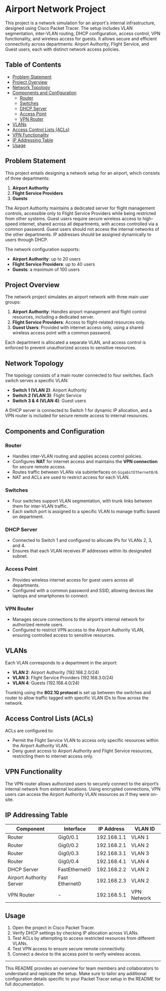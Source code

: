# Airport Network Project

This project is a network simulation for an airport's internal infrastructure, designed using Cisco Packet Tracer. The setup includes VLAN segmentation, inter-VLAN routing, DHCP configuration, access control, VPN functionality, and wireless access for guests. It allows secure and efficient connectivity across departments: Airport Authority, Flight Service, and Guest users, each with distinct network access policies.

## Table of Contents

- [Problem Statement](#problem-statement)
- [Project Overview](#project-overview)
- [Network Topology](#network-topology)
- [Components and Configuration](#components-and-configuration)
  - [Router](#router)
  - [Switches](#switches)
  - [DHCP Server](#dhcp-server)
  - [Access Point](#access-point)
  - [VPN Router](#vpn-router)
- [VLANs](#vlans)
- [Access Control Lists (ACLs)](#access-control-lists-acls)
- [VPN Functionality](#vpn-functionality)
- [IP Addressing Table](#ip-addressing-table)
- [Usage](#usage)

## Problem Statement

This project entails designing a network setup for an airport, which consists of three departments:

1) **Airport Authority**
2) **Flight Service Providers**
3) **Guests**

The Airport Authority maintains a dedicated server for flight management controls, accessible only to Flight Service Providers while being restricted from other systems. Guest users require secure wireless access to high-speed internet, shared across all departments, with access controlled via a common password. Guest users should not access the internal networks of the other departments. IP addresses should be assigned dynamically to users through DHCP.

The network configuration supports:
- **Airport Authority**: up to 20 users
- **Flight Service Providers**: up to 40 users
- **Guests**: a maximum of 100 users 

## Project Overview

The network project simulates an airport network with three main user groups:

1. **Airport Authority**: Handles airport management and flight control resources, including a dedicated server.
2. **Flight Service Providers**: Access to flight-related resources only.
3. **Guest Users**: Provided with internet access only, using a shared wireless access point with a common password.

Each department is allocated a separate VLAN, and access control is enforced to prevent unauthorized access to sensitive resources.

## Network Topology

The topology consists of a main router connected to four switches. Each switch serves a specific VLAN:
- **Switch 1 (VLAN 2)**: Airport Authority
- **Switch 2 (VLAN 3)**: Flight Service
- **Switch 3 & 4 (VLAN 4)**: Guest users

A DHCP server is connected to Switch 1 for dynamic IP allocation, and a VPN router is included for secure remote access to internal resources.

## Components and Configuration

### Router

- Handles inter-VLAN routing and applies access control policies.
- Configures **NAT** for internet access and maintains the **VPN connection** for secure remote access.
- Routes traffic between VLANs via subinterfaces on `GigabitEthernet0/0`.
- NAT and ACLs are used to restrict access for each VLAN.

### Switches

- Four switches support VLAN segmentation, with trunk links between them for inter-VLAN traffic.
- Each switch port is assigned to a specific VLAN to manage traffic based on department.

### DHCP Server

- Connected to Switch 1 and configured to allocate IPs for VLANs 2, 3, and 4.
- Ensures that each VLAN receives IP addresses within its designated subnet.

### Access Point

- Provides wireless internet access for guest users across all departments.
- Configured with a common password and SSID, allowing devices like laptops and smartphones to connect.

### VPN Router

- Manages secure connections to the airport’s internal network for authorized remote users.
- Configured to restrict VPN access to the Airport Authority VLAN, ensuring controlled access to sensitive resources.

## VLANs

Each VLAN corresponds to a department in the airport:
- **VLAN 2**: Airport Authority (192.168.2.0/24)
- **VLAN 3**: Flight Service Providers (192.168.3.0/24)
- **VLAN 4**: Guests (192.168.4.0/24)

Trunking using the **802.1Q protocol** is set up between the switches and router to allow traffic tagged with specific VLAN IDs to flow across the network.

## Access Control Lists (ACLs)

ACLs are configured to:
- Permit the Flight Service VLAN to access only specific resources within the Airport Authority VLAN.
- Deny guest access to Airport Authority and Flight Service resources, restricting them to internet access only.

## VPN Functionality

The VPN router allows authorized users to securely connect to the airport’s internal network from external locations. Using encrypted connections, VPN users can access the Airport Authority VLAN resources as if they were on-site.

## IP Addressing Table

| Component        | Interface           | IP Address      | VLAN ID |
|------------------|---------------------|-----------------|---------|
| Router           | Gig0/0.1            | 192.168.1.1     | VLAN 1  |
| Router           | Gig0/0.2            | 192.168.2.1     | VLAN 2  |
| Router           | Gig0/0.3            | 192.168.3.1     | VLAN 3  |
| Router           | Gig0/0.4            | 192.168.4.1     | VLAN 4  |
| DHCP Server      | FastEthernet0       | 192.168.2.2     | VLAN 2  |
| Airport Authority Server | Fast Ethernet0           | 192.168.2.3     | VLAN 2  |
| VPN Router       | -                   | 192.168.5.1     | VPN Network |


## Usage

1. Open the project in Cisco Packet Tracer.
2. Verify DHCP settings by checking IP allocation across VLANs.
3. Test ACLs by attempting to access restricted resources from different VLANs.
4. Test VPN access to ensure secure remote connectivity.
5. Connect a device to the access point to verify wireless access.

--- 

This README provides an overview for team members and collaborators to understand and replicate the setup. Make sure to tailor any additional configuration details specific to your Packet Tracer setup in the README for full documentation.
